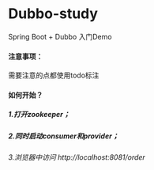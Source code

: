 # Dubbo-study
Spring Boot + Dubbo 入门Demo

#### 注意事项：
  需要注意的点都使用todo标注

#### 如何开始？
##### 1.打开zookeeper；
##### 2.同时启动consumer和provider；
###### 3.浏览器中访问 http://localhost:8081/order
